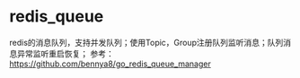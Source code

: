 # redis_queue
redis的消息队列，支持并发队列；使用Topic，Group注册队列监听消息；队列消息异常监听重启恢复；
参考：https://github.com/bennya8/go_redis_queue_manager
